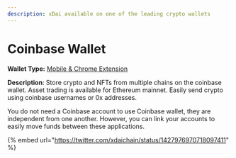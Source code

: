 ```yaml
---
description: xDai available on one of the leading crypto wallets
---
```


# Coinbase Wallet

**Wallet Type:** [Mobile & Chrome Extension](https://wallet.coinbase.com/)

**Description**: Store crypto and NFTs from multiple chains on the coinbase wallet. Asset trading is available for Ethereum mainnet. Easily send crypto using coinbase usernames or 0x addresses. 

You do not need a Coinbase account to use Coinbase wallet, they are independent from one another. However, you can link your accounts to easily move funds between these applications.

{% embed url="https://twitter.com/xdaichain/status/1427976970718097411" %}



